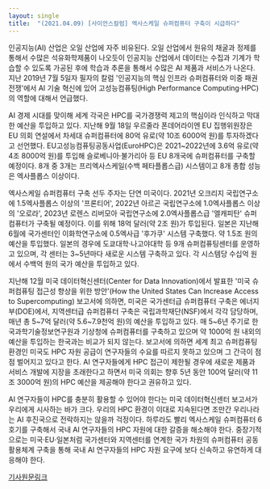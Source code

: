 ```yaml
---
layout: single
title:  "(2021.04.09) [사이언스칼럼] 엑사스케일 슈퍼컴퓨터 구축이 시급하다"
---
```


인공지능(AI) 산업은 오일 산업에 자주 비유된다. 오일 산업에서 원유의 채굴과 정제를 통해서 수많은 석유화학제품이 나오듯이 인공지능 산업에서 데이터는 수집과 기계가 학습할 수 있도록 가공된 후에 학습과 추론을 통해서 수많은 AI 제품과 서비스가 나온다. 지난 2019년 7월 5일자 필자의 칼럼 '인공지능의 핵심 인프라 슈퍼컴퓨터와 미중 패권전쟁'에서 AI 기술 혁신에 있어 고성능컴퓨팅(High Performance Computing·HPC)의 역할에 대해서 언급했다.

AI 경제 시대를 맞이해 세계 각국은 HPC를 국가경쟁력 제고의 핵심이라 인식하고 막대한 예산을 투입하고 있다. 지난해 9월 18일 우르줄라 폰데어라이엔 EU 집행위원장은 EU 의회 연설에서 차세대 슈퍼컴퓨터에 80억 유로(약 10조 6000억 원)를 투자하겠다고 선언했다. EU고성능컴퓨팅공동사업(EuroHPC)은 2021~2022년에 3.6억 유로(약 4조 8000억 원)를 투입해 슬로베니아·불가리아 등 EU 8개국에 슈퍼컴퓨터를 구축할 예정이다. 8개 중 3개는 프리엑사스케일(수백 페타플롭스급) 시스템이고 8개 총합 성능은 엑사플롭스 이상이다.

엑사스케일 슈퍼컴퓨터 구축 선두 주자는 단연 미국이다. 2021년 오크리지 국립연구소에 1.5엑사플롭스 이상의 '프론티어', 2022년 아르곤 국립연구소에 1.0엑사플롭스 이상의 '오로라', 2023년 로렌스 리버모아 국립연구소에 2.0엑사플롭스급 '엘캐피탄' 슈퍼컴퓨터가 구축될 예정이다. 이를 위해 18억 달러(약 2조 원)가 투입된다. 일본은 지난해 6월에 국가센터인 이화학연구소에 0.5엑사급 '후가쿠' 시스템 구축했다. 약 1.5조 원의 예산을 투입했다. 일본의 경우에 도쿄대학·나고야대학 등 9개 슈퍼컴퓨팅센터를 운영하고 있으며, 각 센터는 3~5년마다 새로운 시스템 구축하고 있다. 각 시스템당 수십억 원에서 수백억 원의 국가 예산을 투입하고 있다.

지난해 12월 미국 데이터혁신센터(Center for Data Innovation)에서 발표한 '미국 슈퍼컴퓨팅 접근성 향상을 위한 방안'(How the United States Can Increase Access to Supercomputing) 보고서에 의하면, 미국은 국가센터급 슈퍼컴퓨터 구축은 에너지부(DOE)에서, 지역센터급 슈퍼컴퓨터 구축은 국립과학재단(NSF)에서 각각 담당하며, 매년 총 5~7억 달러(약 5.6~7.9천억 원)의 예산을 투입하고 있다. 매 5~6년 주기로 한국과학기술정보연구원과 기상청에 슈퍼컴퓨터를 구축하고 있으며 약 1000억 원 내외의 예산을 투입하는 한국과는 비교가 되지 않는다. 보고서에 의하면 세계 최고 슈퍼컴퓨팅 환경인 미국도 HPC 자원 공급이 연구자들의 수요를 따르지 못하고 있으며 그 간극이 점점 벌어지고 있다고 한다. AI 연구자들에게 HPC 접근이 제한될 경우에 새로운 제품과 서비스 개발에 지장을 초래한다고 하면서 미국 의회는 향후 5년 동안 100억 달러(약 11조 3000억 원)의 HPC 예산을 제공해야 한다고 권유하고 있다.

AI 연구자들이 HPC를 충분히 활용할 수 있어야 한다는 미국 데이터혁신센터 보고서가 우리에게 시사하는 바가 크다. 우리의 HPC 환경이 이대로 지속된다면 조만간 우리나라는 AI 후진국으로 전락하지는 않을까 걱정이다. 하루라도 빨리 엑사스케일 슈퍼컴퓨터 6호기를 구축해서 국내 AI 연구자들의 HPC 자원에 대한 갈증을 해소해야 한다. 중장기적으로는 미국·EU·일본처럼 국가센터와 지역센터를 연계한 국가 차원의 슈퍼컴퓨터 공동활용체계 구축을 통해 국내 AI 연구자들의 HPC 자원 요구에 보다 신속하고 유연하게 대응해야 한다.

[기사원문링크](http://m.joongdo.co.kr/view.php?key=20210408010003073#ref)
